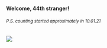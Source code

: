 #### Welcome, 44th stranger!

###### <sup>P.S. counting started approximately in 10.01.21</sup>

<img src="https://kraftwerk28.pp.ua/vcnt.png"></img>
